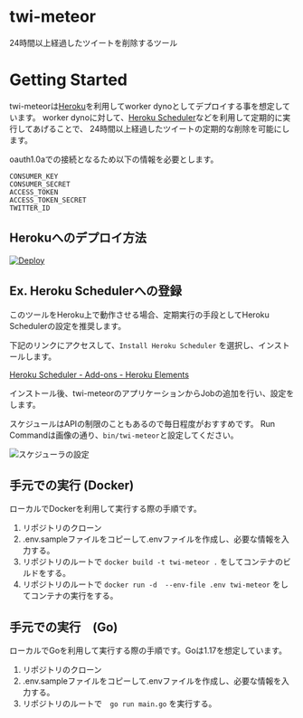 twi-meteor
===

24時間以上経過したツイートを削除するツール

# Getting Started

twi-meteorは[Heroku](https://jp.heroku.com/)を利用してworker dynoとしてデプロイする事を想定しています。
worker dynoに対して、[Heroku Scheduler](https://devcenter.heroku.com/articles/scheduler)などを利用して定期的に実行してあげることで、
24時間以上経過したツイートの定期的な削除を可能にします。

oauth1.0aでの接続となるため以下の情報を必要とします。

```
CONSUMER_KEY
CONSUMER_SECRET
ACCESS_TOKEN
ACCESS_TOKEN_SECRET
TWITTER_ID
```

## Herokuへのデプロイ方法

[![Deploy](https://www.herokucdn.com/deploy/button.svg)](https://heroku.com/deploy)

## Ex. Heroku Schedulerへの登録

このツールをHeroku上で動作させる場合、定期実行の手段としてHeroku Schedulerの設定を推奨します。

下記のリンクにアクセスして、`Install Heroku Scheduler` を選択し、インストールします。

[Heroku Scheduler - Add-ons - Heroku Elements](https://elements.heroku.com/addons/scheduler)

インストール後、twi-meteorのアプリケーションからJobの追加を行い、設定をします。

スケジュールはAPIの制限のこともあるので毎日程度がおすすめです。 Run Commandは画像の通り、`bin/twi-meteor`と設定してください。

![スケジューラの設定](https://user-images.githubusercontent.com/31179220/162594618-ad4b56fc-4441-4d86-bfa8-d6e434696332.png)


## 手元での実行 (Docker)

ローカルでDockerを利用して実行する際の手順です。

1. リポジトリのクローン
2. .env.sampleファイルをコピーして.envファイルを作成し、必要な情報を入力する。
3. リポジトリのルートで `docker build -t twi-meteor .` をしてコンテナのビルドをする。
4. リポジトリのルートで `docker run -d  --env-file .env twi-meteor` をしてコンテナの実行をする。

## 手元での実行　(Go)

ローカルでGoを利用して実行する際の手順です。Goは1.17を想定しています。

1. リポジトリのクローン
2. .env.sampleファイルをコピーして.envファイルを作成し、必要な情報を入力する。
3. リポジトリのルートで　`go run main.go` を実行する。


